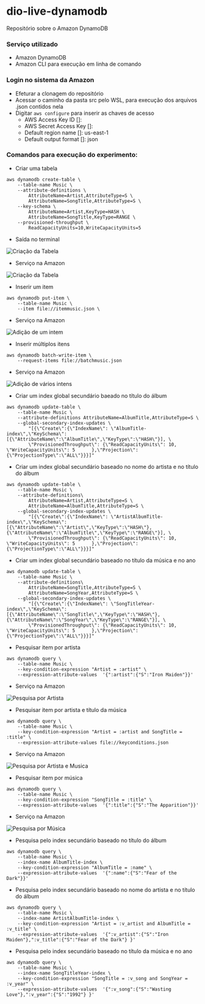 # dio-live-dynamodb
Repositório sobre o Amazon DynamoDB

### Serviço utilizado
  - Amazon DynamoDB
  - Amazon CLI para execução em linha de comando

### Login no sistema da Amazon
- Efeturar a clonagem do repositório
- Acessar o caminho da pasta src pelo WSL, para execução dos arquivos .json contidos nela
- Digitar ```aws configure``` para inserir as chaves de acesso
  - AWS Access Key ID []:
  - AWS Secret Access Key []:
  - Default region name []: us-east-1
  - Default output format []: json

### Comandos para execução do experimento:


- Criar uma tabela

```
aws dynamodb create-table \
    --table-name Music \
    --attribute-definitions \
        AttributeName=Artist,AttributeType=S \
        AttributeName=SongTitle,AttributeType=S \
    --key-schema \
        AttributeName=Artist,KeyType=HASH \
        AttributeName=SongTitle,KeyType=RANGE \
    --provisioned-throughput \
        ReadCapacityUnits=10,WriteCapacityUnits=5
```
- Saída no terminal

![Criação da Tabela](./img/tabela_criada.PNG)

- Serviço na Amazon

![Criação da Tabela](./img/tabela_criada_nuvem.PNG)

- Inserir um item

```
aws dynamodb put-item \
    --table-name Music \
    --item file://itemmusic.json \
```

- Serviço na Amazon

![Adição de um intem](./img/item_inserido_na_tabela_nuvem.PNG)

- Inserir múltiplos itens

```
aws dynamodb batch-write-item \
    --request-items file://batchmusic.json
```

- Serviço na Amazon

![Adição de vários intens](./img/itens_inseridos_na_tabela_nuvem.PNG)

- Criar um index global secundário baeado no título do álbum

```
aws dynamodb update-table \
    --table-name Music \
    --attribute-definitions AttributeName=AlbumTitle,AttributeType=S \
    --global-secondary-index-updates \
        "[{\"Create\":{\"IndexName\": \"AlbumTitle-index\",\"KeySchema\":[{\"AttributeName\":\"AlbumTitle\",\"KeyType\":\"HASH\"}], \
        \"ProvisionedThroughput\": {\"ReadCapacityUnits\": 10, \"WriteCapacityUnits\": 5      },\"Projection\":{\"ProjectionType\":\"ALL\"}}}]"
```

- Criar um index global secundário baseado no nome do artista e no título do álbum

```
aws dynamodb update-table \
    --table-name Music \
    --attribute-definitions\
        AttributeName=Artist,AttributeType=S \
        AttributeName=AlbumTitle,AttributeType=S \
    --global-secondary-index-updates \
        "[{\"Create\":{\"IndexName\": \"ArtistAlbumTitle-index\",\"KeySchema\":[{\"AttributeName\":\"Artist\",\"KeyType\":\"HASH\"}, {\"AttributeName\":\"AlbumTitle\",\"KeyType\":\"RANGE\"}], \
        \"ProvisionedThroughput\": {\"ReadCapacityUnits\": 10, \"WriteCapacityUnits\": 5      },\"Projection\":{\"ProjectionType\":\"ALL\"}}}]"
```

- Criar um index global secundário baseado no título da música e no ano

```
aws dynamodb update-table \
    --table-name Music \
    --attribute-definitions\
        AttributeName=SongTitle,AttributeType=S \
        AttributeName=SongYear,AttributeType=S \
    --global-secondary-index-updates \
        "[{\"Create\":{\"IndexName\": \"SongTitleYear-index\",\"KeySchema\":[{\"AttributeName\":\"SongTitle\",\"KeyType\":\"HASH\"}, {\"AttributeName\":\"SongYear\",\"KeyType\":\"RANGE\"}], \
        \"ProvisionedThroughput\": {\"ReadCapacityUnits\": 10, \"WriteCapacityUnits\": 5      },\"Projection\":{\"ProjectionType\":\"ALL\"}}}]"
```

- Pesquisar item por artista

```
aws dynamodb query \
    --table-name Music \
    --key-condition-expression "Artist = :artist" \
    --expression-attribute-values  '{":artist":{"S":"Iron Maiden"}}'
```

- Serviço na Amazon

![Pesquisa por Artista](./img/pesquisa_item_por_artista_realizada.PNG)

- Pesquisar item por artista e título da música

```
aws dynamodb query \
    --table-name Music \
    --key-condition-expression "Artist = :artist and SongTitle = :title" \
    --expression-attribute-values file://keyconditions.json
```
- Serviço na Amazon

![Pesquisa por Artista e Musica](./img/pequisar_item_por_artista_musica_sem_index_realizada.PNG)

- Pesquisar item por música

```
aws dynamodb query \
    --table-name Music \
    --key-condition-expression "SongTitle = :title" \
    --expression-attribute-values  '{":title":{"S":"The Apparition"}}'
```

- Serviço na Amazon

![Pesquisa por Música](./img/pesquisar_item_por_musica_sem_index_falha.PNG)

- Pesquisa pelo index secundário baseado no título do álbum

```
aws dynamodb query \
    --table-name Music \
    --index-name AlbumTitle-index \
    --key-condition-expression "AlbumTitle = :name" \
    --expression-attribute-values  '{":name":{"S":"Fear of the Dark"}}'
```

- Pesquisa pelo index secundário baseado no nome do artista e no título do álbum

```
aws dynamodb query \
    --table-name Music \
    --index-name ArtistAlbumTitle-index \
    --key-condition-expression "Artist = :v_artist and AlbumTitle = :v_title" \
    --expression-attribute-values  '{":v_artist":{"S":"Iron Maiden"},":v_title":{"S":"Fear of the Dark"} }'
```

- Pesquisa pelo index secundário baseado no título da música e no ano

```
aws dynamodb query \
    --table-name Music \
    --index-name SongTitleYear-index \
    --key-condition-expression "SongTitle = :v_song and SongYear = :v_year" \
    --expression-attribute-values  '{":v_song":{"S":"Wasting Love"},":v_year":{"S":"1992"} }'
```
